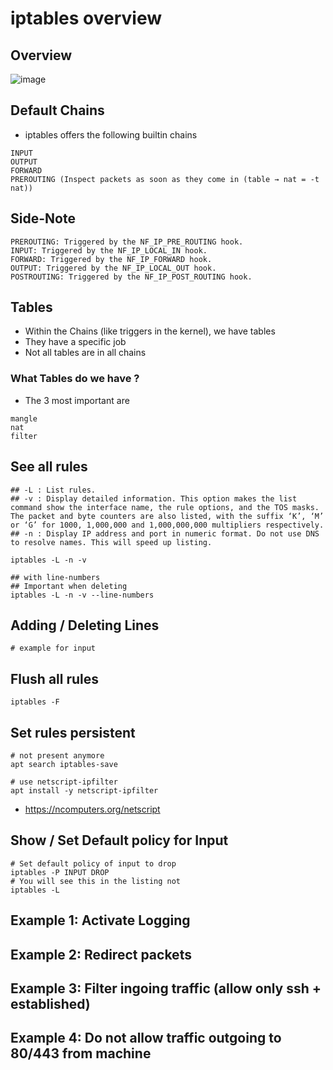 # iptables overview 

## Overview 

![image](https://github.com/user-attachments/assets/ea2fc2b0-8739-4b3d-a71e-b162f03a636b)

## Default Chains 

  * iptables offers the following builtin chains

```
INPUT
OUTPUT
FORWARD
PREROUTING (Inspect packets as soon as they come in (table → nat = -t nat))
```

## Side-Note

```
PREROUTING: Triggered by the NF_IP_PRE_ROUTING hook.
INPUT: Triggered by the NF_IP_LOCAL_IN hook.
FORWARD: Triggered by the NF_IP_FORWARD hook.
OUTPUT: Triggered by the NF_IP_LOCAL_OUT hook.
POSTROUTING: Triggered by the NF_IP_POST_ROUTING hook.
```

## Tables 

  * Within the Chains (like triggers in the kernel), we have tables
  * They have a specific job
  * Not all tables are in all chains

### What Tables do we have ?

  * The 3 most important are

```
mangle
nat
filter 
```

## See all rules 

```
## -L : List rules.
## -v : Display detailed information. This option makes the list command show the interface name, the rule options, and the TOS masks. The packet and byte counters are also listed, with the suffix ‘K’, ‘M’ or ‘G’ for 1000, 1,000,000 and 1,000,000,000 multipliers respectively.
## -n : Display IP address and port in numeric format. Do not use DNS to resolve names. This will speed up listing.

iptables -L -n -v

## with line-numbers
## Important when deleting 
iptables -L -n -v --line-numbers
```

## Adding / Deleting Lines 

```
# example for input
```


## Flush all rules 

```
iptables -F
```

## Set rules persistent 

```
# not present anymore 
apt search iptables-save

# use netscript-ipfilter
apt install -y netscript-ipfilter
``` 

  * https://ncomputers.org/netscript

## Show / Set Default policy for Input 

```
# Set default policy of input to drop 
iptables -P INPUT DROP
# You will see this in the listing not
iptables -L
```

## Example 1: Activate Logging 


## Example 2: Redirect packets 


## Example 3: Filter ingoing traffic (allow only ssh + established) 


## Example 4: Do not allow traffic outgoing to 80/443 from machine 

